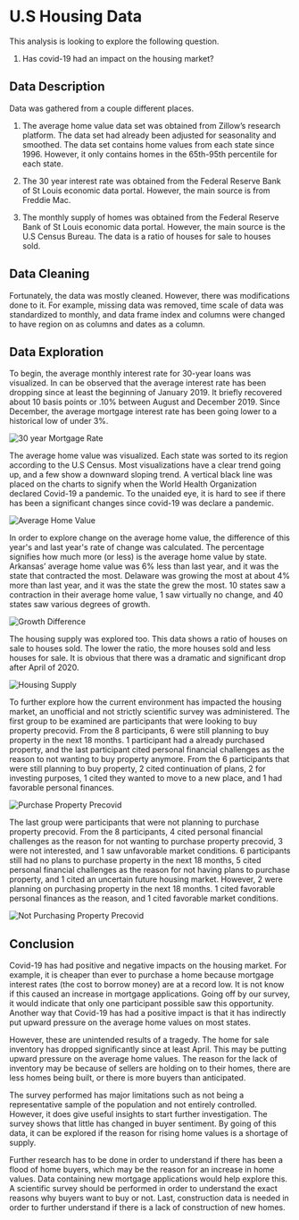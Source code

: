 # U.S Housing Data

This analysis is looking to explore the following question.

1) Has covid-19 had an impact on the housing market?

## Data Description
Data was gathered from a couple different places.  

1) The average home value data set was obtained from Zillow’s research platform. The data set had already been adjusted for seasonality and smoothed. The data set contains home values from each state since 1996. However, it only contains homes in the 65th-95th percentile for each state.  

2) The 30 year interest rate was obtained from the Federal Reserve Bank of St Louis economic data portal. However, the main source is from Freddie Mac.  

3) The monthly supply of homes was obtained from the Federal Reserve Bank of St Louis economic data portal. However, the main source is the U.S Census Bureau. The data is a ratio of houses for sale to houses sold.

## Data Cleaning
Fortunately, the data was mostly cleaned. However, there was modifications done to it. For example, missing data was removed, time scale of data was standardized to monthly, and data frame index and columns were changed to have region on as columns and dates as a column.

## Data Exploration
To begin, the average monthly interest rate for 30-year loans was visualized. In can be observed that the average interest rate has been dropping since at least the beginning of January 2019. It briefly recovered about 10 basis points or .10% between August and December 2019. Since December, the average mortgage interest rate has been going lower to a historical low of under 3%.

![30 year Mortgage Rate](photos/interestRate.png)

The average home value was visualized. Each state was sorted to its region according to the U.S Census. Most visualizations have a clear trend going up, and a few show a downward sloping trend. A vertical black line was placed on the charts to signify when the World Health Organization declared Covid-19 a pandemic. To the unaided eye, it is hard to see if there has been a significant changes since covid-19 was declare a pandemic.

![Average Home Value](photos/avgHomeValue.png)

In order to explore change on the average home value, the difference of this year's and last year's rate of change was calculated. The percentage signifies how much more (or less) is the average home value by state. Arkansas’ average home value was 6% less than last year, and it was the state that contracted the most. Delaware was growing the most at about 4% more than last year, and it was the state the grew the most. 10 states saw a contraction in their average home value, 1 saw virtually no change, and 40 states saw various degrees of growth. 

![Growth Difference](photos/growthDifference.png)

The housing supply was explored too. This data shows a ratio of houses on sale to houses sold. The lower the ratio, the more houses sold and less houses for sale. It is obvious that there was a dramatic and significant drop after April of 2020. 

![Housing Supply](photos/housingSupply.png)

To further explore how the current environment has impacted the housing market, an unofficial and not strictly scientific survey was administered. The first group to be examined are participants that were looking to buy property precovid. From the 8 participants, 6 were still planning to buy property in the next 18 months. 1 participant had a already purchased property, and the last participant cited personal financial challenges as the reason to not wanting to buy property anymore. From the 6 participants that were still planning to buy property, 2 cited continuation of plans, 2 for investing purposes, 1 cited they wanted to move to a new place, and 1 had favorable personal finances. 

![Purchase Property Precovid](photos/yesPrecovid.png)

The last group were participants that were not planning to purchase property precovid. From the 8 participants, 4 cited personal financial challenges as the reason for not wanting to purchase property precovid, 3 were not interested, and 1 saw unfavorable market conditions. 6 participants still had no plans to purchase property in the next 18 months, 5 cited personal financial challenges as the reason for not having plans to purchase property, and 1 cited an uncertain future housing market. However, 2 were planning on purchasing property in the next 18 months. 1 cited favorable personal finances as the reason, and 1 cited favorable market conditions.

![Not Purchasing Property Precovid](photos/noPrecovid.png)

## Conclusion
Covid-19 has had positive and negative impacts on the housing market. For example, it is cheaper than ever to purchase a home because mortgage interest rates (the cost to borrow money) are at a record low. It is not know if this caused an increase in mortgage applications. Going off by our survey, it would indicate that only one participant possible saw this opportunity. Another way that Covid-19 has had a positive impact is that it has indirectly put upward pressure on the average home values on most states.

However, these are unintended results of a tragedy. The home for sale inventory has dropped significantly since at least April. This may be putting upward pressure on the average home values. The reason for the lack of inventory may be because of sellers are holding on to their homes, there are less homes being built, or there is more buyers than anticipated.

The survey performed has major limitations such as not being a representative sample of the population and not entirely controlled. However, it does give useful insights to start further investigation. The survey shows that little has changed in buyer sentiment. By going of this data, it can be explored if the reason for rising home values is a shortage of supply. 

Further research has to be done in order to understand if there has been a flood of home buyers, which may be the reason for an increase in home values. Data containing new mortgage applications would help explore this. A scientific survey should be performed in order to understand the exact reasons why buyers want to buy or not. Last, construction data is needed in order to further understand if there is a lack of construction of new homes. 

